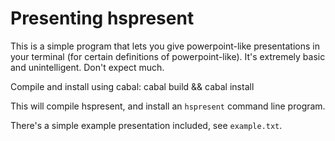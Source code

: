 Presenting hspresent
====================

This is a simple program that lets you give powerpoint-like presentations in
your terminal (for certain definitions of powerpoint-like). It's extremely basic
and unintelligent. Don't expect much.

Compile and install using cabal:
    cabal build && cabal install

This will compile hspresent, and install an `hspresent` command line program.

There's a simple example presentation included, see `example.txt`.

